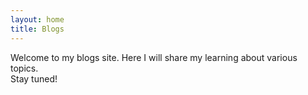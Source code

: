 ```yaml
---
layout: home
title: Blogs
---
```

Welcome to my blogs site. Here I will share my learning about various topics.
<br>
Stay tuned!